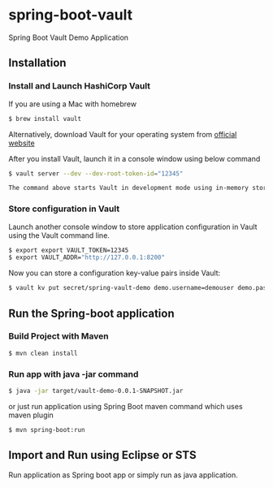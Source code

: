 # spring-boot-vault
Spring Boot Vault Demo Application

## Installation
### Install and Launch HashiCorp Vault

If you are using a Mac with homebrew
```bash
$ brew install vault
```
Alternatively, download Vault for your operating system from [official website](https://www.vaultproject.io/downloads.html)

After you install Vault, launch it in a console window using below command
```bash
$ vault server --dev --dev-root-token-id="12345"
```
```bash
The command above starts Vault in development mode using in-memory storage without transport encryption. 
```

### Store configuration in Vault

Launch another console window to store application configuration in Vault using the Vault command line.
```bash
$ export export VAULT_TOKEN=12345
$ export VAULT_ADDR="http://127.0.0.1:8200"
```
Now you can store a configuration key-value pairs inside Vault:
```bash
$ vault kv put secret/spring-vault-demo demo.username=demouser demo.password=demopassword
```

## Run the Spring-boot application
### Build Project with Maven
```bash
$ mvn clean install
```
### Run app with java -jar command
```bash
$ java -jar target/vault-demo-0.0.1-SNAPSHOT.jar
```

or just run application using Spring Boot maven command which uses maven plugin
```bash
$ mvn spring-boot:run
```

## Import and Run using Eclipse or STS

Run application as Spring boot app or simply run as java application.
